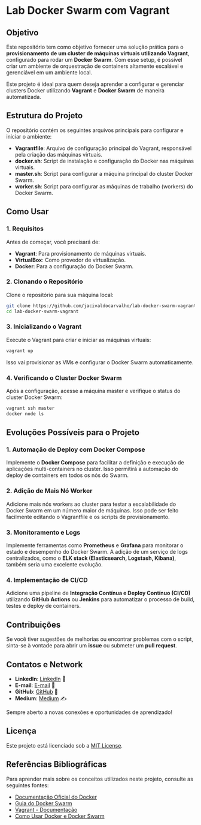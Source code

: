# Lab Docker Swarm com Vagrant

## **Objetivo**
Este repositório tem como objetivo fornecer uma solução prática para o **provisionamento de um cluster de máquinas virtuais utilizando Vagrant**, configurado para rodar um **Docker Swarm**. Com esse setup, é possível criar um ambiente de orquestração de containers altamente escalável e gerenciável em um ambiente local.

Este projeto é ideal para quem deseja aprender a configurar e gerenciar clusters Docker utilizando **Vagrant** e **Docker Swarm** de maneira automatizada.


## **Estrutura do Projeto**

O repositório contém os seguintes arquivos principais para configurar e iniciar o ambiente:

- **Vagrantfile**: Arquivo de configuração principal do Vagrant, responsável pela criação das máquinas virtuais.
- **docker.sh**: Script de instalação e configuração do Docker nas máquinas virtuais.
- **master.sh**: Script para configurar a máquina principal do cluster Docker Swarm.
- **worker.sh**: Script para configurar as máquinas de trabalho (workers) do Docker Swarm.


## **Como Usar**

### **1. Requisitos**
Antes de começar, você precisará de:
- **Vagrant**: Para provisionamento de máquinas virtuais.
- **VirtualBox**: Como provedor de virtualização.
- **Docker**: Para a configuração do Docker Swarm.

### **2. Clonando o Repositório**

Clone o repositório para sua máquina local:

```bash
git clone https://github.com/jacivaldocarvalho/lab-docker-swarm-vagrant.git
cd lab-docker-swarm-vagrant
```

### **3. Inicializando o Vagrant**

Execute o Vagrant para criar e iniciar as máquinas virtuais:

```bash
vagrant up
```

Isso vai provisionar as VMs e configurar o Docker Swarm automaticamente.

### **4. Verificando o Cluster Docker Swarm**

Após a configuração, acesse a máquina master e verifique o status do cluster Docker Swarm:

```bash
vagrant ssh master
docker node ls
```


## **Evoluções Possíveis para o Projeto**

### 1. **Automação de Deploy com Docker Compose**
Implemente o **Docker Compose** para facilitar a definição e execução de aplicações multi-containers no cluster. Isso permitirá a automação do deploy de containers em todos os nós do Swarm.

### 2. **Adição de Mais Nó Worker**
Adicione mais nós workers ao cluster para testar a escalabilidade do Docker Swarm em um número maior de máquinas. Isso pode ser feito facilmente editando o Vagrantfile e os scripts de provisionamento.

### 3. **Monitoramento e Logs**
Implemente ferramentas como **Prometheus** e **Grafana** para monitorar o estado e desempenho do Docker Swarm. A adição de um serviço de logs centralizados, como o **ELK stack (Elasticsearch, Logstash, Kibana)**, também seria uma excelente evolução.

### 4. **Implementação de CI/CD**
Adicione uma pipeline de **Integração Contínua e Deploy Contínuo (CI/CD)** utilizando **GitHub Actions** ou **Jenkins** para automatizar o processo de build, testes e deploy de containers.

## Contribuições

Se você tiver sugestões de melhorias ou encontrar problemas com o script, sinta-se à vontade para abrir um **issue** ou submeter um **pull request**.

## Contatos e Network

- **LinkedIn**: [LinkedIn](https://www.linkedin.com/in/jacivaldocarvalho/) 👔
- **E-mail**: [E-mail](mailto:jacivaldocarvalho@gmail.com) 📧
- **GitHub**: [GitHub](https://github.com/jacivaldocarvalho) 🐙
- **Medium**: [Medium](https://medium.com/@jacivaldocarvalho) ✍️

Sempre aberto a novas conexões e oportunidades de aprendizado!

## Licença

Este projeto está licenciado sob a [MIT License](LICENSE).


## **Referências Bibliográficas**

Para aprender mais sobre os conceitos utilizados neste projeto, consulte as seguintes fontes:

- [Documentação Oficial do Docker](https://docs.docker.com/)
- [Guia do Docker Swarm](https://docs.docker.com/engine/swarm/)
- [Vagrant - Documentação](https://www.vagrantup.com/docs)
- [Como Usar Docker e Docker Swarm](https://www.docker.com/blog/docker-swarm-overview/)
  
